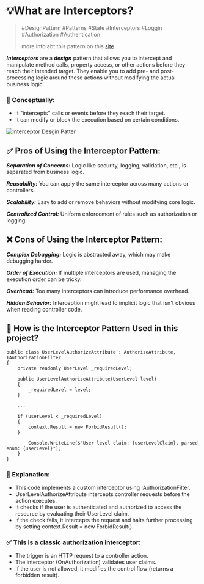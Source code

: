 ﻿# 💡What are Interceptors?
> #DesignPattern #Patterns #State #Interceptors #Loggin #Authorization #Authentication
> 
> more info abt this pattern on this [site](https://medium.com/@octaviantuchila14/introduction-to-the-interceptor-pattern-899218598852)

***Interceptors*** are a ***design*** pattern that allows you to intercept and manipulate method calls, property access, 
or other actions before they reach their intended target. They enable you to add pre- and post-processing logic around 
these actions without modifying the actual business logic.

### 🧠 Conceptually:
- It "intercepts" calls or events before they reach their target. 
- It can modify or block the execution based on certain conditions.


![Interceptor Desgin Patter](https://www.researchgate.net/profile/T-Elrad/publication/220139630/figure/fig7/AS:305551293599750@1449860513595/Combined-State-and-Interceptor-Patterns.png)


## ✅ Pros of Using the Interceptor Pattern:
***Separation of Concerns:*** Logic like security, logging, validation, etc., is separated from business logic.

***Reusability:*** You can apply the same interceptor across many actions or controllers.

***Scalability:*** Easy to add or remove behaviors without modifying core logic.

***Centralized Control:*** Uniform enforcement of rules such as authorization or logging.

## ❌ Cons of Using the Interceptor Pattern:
***Complex Debugging:*** Logic is abstracted away, which may make debugging harder.

***Order of Execution:*** If multiple interceptors are used, managing the execution order can be tricky.

***Overhead:*** Too many interceptors can introduce performance overhead.

***Hidden Behavior:*** Interception might lead to implicit logic that isn't obvious when reading controller code.

## 🧪 How is the Interceptor Pattern Used in this project?


    public class UserLevelAuthorizeAttribute : AuthorizeAttribute, IAuthorizationFilter
    {
        private readonly UserLevel _requiredLevel;

        public UserLevelAuthorizeAttribute(UserLevel level)
        {
            _requiredLevel = level;
        } 
        
        ...
        
        if (userLevel < _requiredLevel)
        {
            context.Result = new ForbidResult();
        }
    
            Console.WriteLine($"User level claim: {userLevelClaim}, parsed enum: {userLevel}");
        }
    }


### 🧩 Explanation:
- This code implements a custom interceptor using IAuthorizationFilter. 
- UserLevelAuthorizeAttribute intercepts controller requests before the action executes. 
- It checks if the user is authenticated and authorized to access the resource by evaluating their UserLevel claim. 
- If the check fails, it intercepts the request and halts further processing by setting context.Result = new ForbidResult().

### ✅ This is a classic authorization interceptor:
- The trigger is an HTTP request to a controller action. 
- The interceptor (OnAuthorization) validates user claims. 
- If the user is not allowed, it modifies the control flow (returns a forbidden result).

